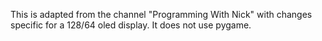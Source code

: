 This is adapted from the channel "Programming With Nick" with changes specific for a 128/64 oled display. It does not use pygame.
